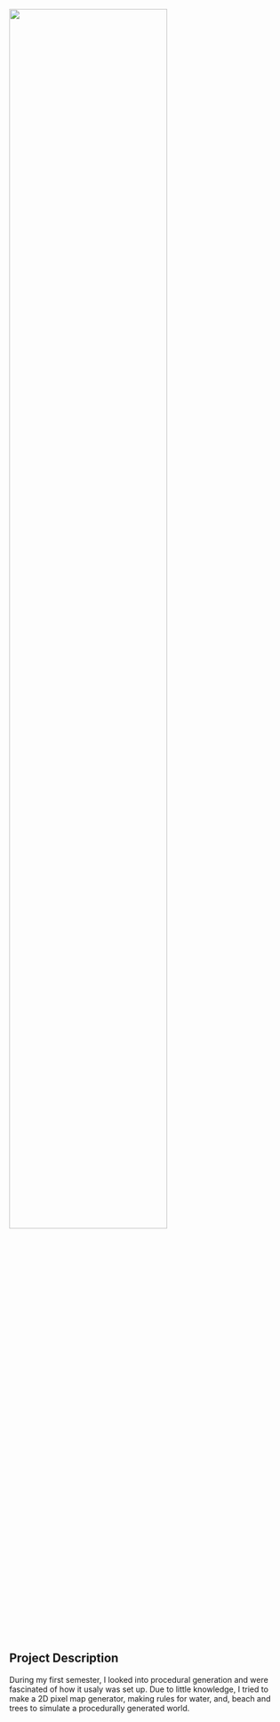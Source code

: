 <img src="" width="75%"/><br>

## Project Description
During my first semester, I looked into procedural generation and were fascinated of how it usaly was set up.
Due to little knowledge, I tried to make a 2D pixel map generator, making rules for water, and, beach and trees to simulate a procedurally generated world.
